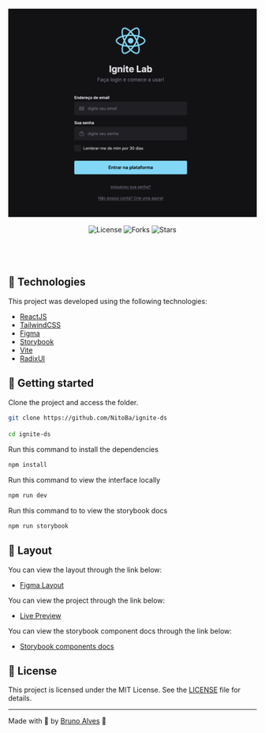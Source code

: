 <p align="center">
  <img alt="preview image" src=".github/assets/preview.png">
</p>

<p align="center">
  <img  src="https://img.shields.io/static/v1?label=license&message=MIT&color=95E8FF&labelColor=61DAFB" alt="License">
  
  <img src="https://img.shields.io/github/forks/NitoBa/ignite-ds?label=forks&message=MIT&color=95E8FF&labelColor=61DAFB" alt="Forks">

  <img src="https://img.shields.io/github/stars/NitoBa/ignite-ds?label=stars&message=MIT&color=95E8FF&labelColor=61DAFB" alt="Stars">
</p>

<h1 align="center">
</h1>

<br>

## 🧪 Technologies

This project was developed using the following technologies:

- [ReactJS](https://reactjs.org/)
- [TailwindCSS](https://tailwindcss.com/)
- [Figma](https://figma.com)
- [Storybook](https://storybook.js.org/)
- [Vite](https://vitejs.dev/)
- [RadixUI](https://www.radix-ui.com/)

## 🚀 Getting started

Clone the project and access the folder.

```bash
git clone https://github.com/NitoBa/ignite-ds

cd ignite-ds
```

Run this command to install the dependencies

```bash
npm install
```

Run this command to view the interface locally

```bash
npm run dev
```

Run this command to to view the storybook docs

```bash
npm run storybook
```

## 🔖 Layout

You can view the layout through the link below:
- [Figma Layout](https://www.figma.com/file/aeaUjDUbgvZMFfbpKNGE54/Ignite-Lab-Design-System?node-id=0%3A1)

You can view the project through the link below:

- [Live Preview](https://ignite-ds.vercel.app/)

You can view the storybook component docs through the link below:

- [Storybook components docs](https://nitoba.github.io/ignite-ds)

## 📝 License

This project is licensed under the MIT License. See the [LICENSE](LICENSE) file for details.

---

Made with 💜 by [Bruno Alves](https://nito-dev.vercel.app/) 👋
